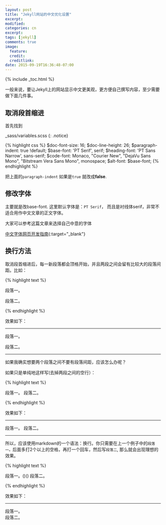 ```yaml
---
layout: post
title: "Jekyll网站的中文优化设置"
excerpt:
modified:
categories: cn
excerpt:
tags: [jekyll]
comments: true
image:
  feature: 
  credit: 
  creditlink:
date: 2015-09-19T16:36:48-07:00
---
```


{% include _toc.html %}

一般来说，要让Jekyll上的网站显示中文更美观，更方便自己撰写内容，至少需要做下面几件事。

## 取消段首缩进

首先找到

_sass/variables.scss
{: .notice}

{% highlight css %}
$doc-font-size: 16;
$doc-line-height: 26;
$paragraph-indent: true !default;
$base-font: 'PT Serif', serif;
$heading-font: 'PT Sans Narrow', sans-serif;
$code-font: Monaco, "Courier New", "DejaVu Sans Mono", "Bitstream Vera Sans Mono", monospace;
$alt-font: $base-font;
{% endhighlight %}

把上面的`paragraph-indent` 如果是`true` 就改成**false**.

## 修改字体

主要就是改base-font. 这里默认字体是：`PT Serif`， 而且是衬线体serif，非常不适合用作中文文章的正文字体。

大家可以参考这篇文章来选择自己中意的字体

[中文字体网页开发指南](http://www.ruanyifeng.com/blog/2014/07/chinese_fonts.html){:target="_blank"}

## 换行方法

取消段首缩进后，每一新段落都会顶格开始，并且两段之间会留有比较大的段落间距。比如：

{% highlight text %}

段落一。

段落二。

{% endhighlight %}

效果如下：

---

段落一。

段落二。

---

如果我确实想要两个段落之间不要有段落间距，应该怎么办呢？

如果只是单纯地这样写(去掉两段之间的空行）：

{% highlight text %}

段落一。
段落二。

{% endhighlight %}

效果如下：

---

段落一。
段落二。

---

所以，应该使用markdown的一个语法：换行。你只需要在上一个例子中的`段落一。`后面多打2个以上的空格，再打一个回车，然后写`段落二`, 那么就会出现理想的效果。


{% highlight text %}

段落一。()()
段落二。

{% endhighlight %}

效果如下：

---

段落一。  
段落二。


